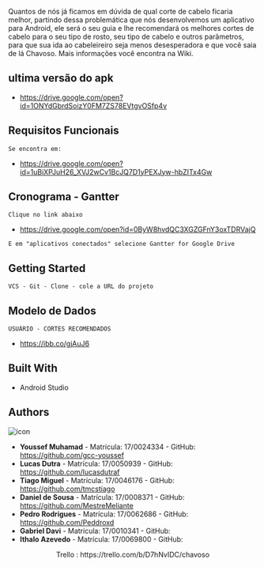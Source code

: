 
Quantos de nós já ficamos em dúvida de qual corte de cabelo ficaria melhor, partindo dessa problemática que nós desenvolvemos um aplicativo para Android, ele será o seu guia e lhe recomendará os melhores cortes de cabelo para o seu tipo de rosto, seu tipo de cabelo e outros parâmetros, para que sua ida ao cabeleireiro seja menos desesperadora e que você saia de lá Chavoso. Mais informações você encontra na Wiki.


## ultima versão do apk

* https://drive.google.com/open?id=1ONYdGbrdSoizY0FM7ZS78EVtgvOSfp4v

## Requisitos Funcionais 
```
Se encontra em:
```
* https://drive.google.com/open?id=1uBiXPJuH26_XVJ2wCv1BcJQ7D1yPEXJyw-hbZITx4Gw


## Cronograma - Gantter

```
Clique no link abaixo
```
* https://drive.google.com/open?id=0ByW8hvdQC3XGZGFnY3oxTDRVajQ

```
E em "aplicativos conectados" selecione Gantter for Google Drive
```

## Getting Started

```
VCS - Git - Clone - cole a URL do projeto
```

## Modelo de Dados

```
USUÁRIO - CORTES RECOMENDADOS
```
* https://ibb.co/gjAuJ6

## Built With

* Android Studio

## Authors

![icon](https://user-images.githubusercontent.com/29265857/31325012-d9e39c4a-ac8e-11e7-9f75-5bcfcf7141ff.png)


 * **Youssef Muhamad** - Matrícula: 17/0024334 - GitHub: https://github.com/gcc-youssef
 * **Lucas Dutra** - Matrícula: 17/0050939 - GitHub: https://github.com/lucasdutraf
 * **Tiago Miguel** - Matrícula: 17/0046176 - GitHub: https://github.com/tmcstiago
 * **Daniel de Sousa** - Matrícula: 17/0008371 - GitHub: https://github.com/MestreMeliante
 * **Pedro Rodrigues** - Matrícula: 17/0062686 - GitHub: https://github.com/Peddroxd
 * **Gabriel Davi** - Matrícula: 17/0010341 - GitHub: 
 * **Ithalo Azevedo** - Matrícula: 17/0069800 - GitHub: 
 
 <p align="center">
  Trello : https://trello.com/b/D7hNvIDC/chavoso
</p>
  



